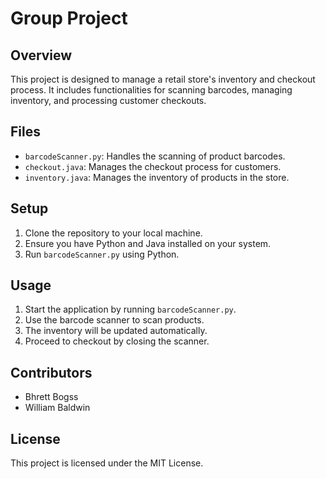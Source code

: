 ﻿# Group Project

## Overview
This project is designed to manage a retail store's inventory and checkout process. It includes functionalities for scanning barcodes, managing inventory, and processing customer checkouts.

## Files
- `barcodeScanner.py`: Handles the scanning of product barcodes.
- `checkout.java`: Manages the checkout process for customers.
- `inventory.java`: Manages the inventory of products in the store.

## Setup
1. Clone the repository to your local machine.
2. Ensure you have Python and Java installed on your system.
3. Run `barcodeScanner.py` using Python.

## Usage
1. Start the application by running `barcodeScanner.py`.
2. Use the barcode scanner to scan products.
3. The inventory will be updated automatically.
4. Proceed to checkout by closing the scanner.

## Contributors
- Bhrett Bogss
- William Baldwin

## License
This project is licensed under the MIT License.
